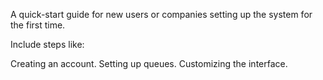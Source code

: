 A quick-start guide for new users or companies setting up the system for the first time.

Include steps like:

Creating an account.
Setting up queues.
Customizing the interface.
